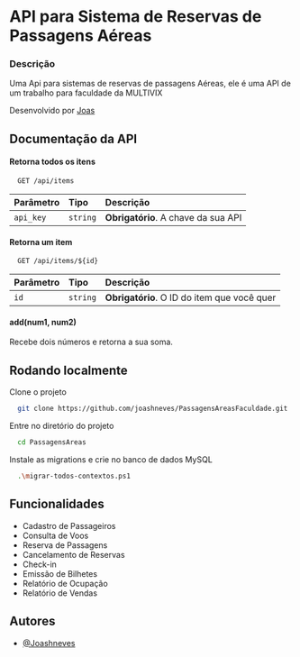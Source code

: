 ﻿
#  API para Sistema de Reservas de Passagens Aéreas

### Descrição

Uma Api para sistemas de reservas de passagens Aéreas, ele é uma API de um trabalho para faculdade da MULTIVIX

Desenvolvido por [Joas](https://github.com/joashneves)

## Documentação da API

#### Retorna todos os itens

```http
  GET /api/items
```

| Parâmetro   | Tipo       | Descrição                           |
| :---------- | :--------- | :---------------------------------- |
| `api_key` | `string` | **Obrigatório**. A chave da sua API |

#### Retorna um item

```http
  GET /api/items/${id}
```

| Parâmetro   | Tipo       | Descrição                                   |
| :---------- | :--------- | :------------------------------------------ |
| `id`      | `string` | **Obrigatório**. O ID do item que você quer |

#### add(num1, num2)

Recebe dois números e retorna a sua soma.


## Rodando localmente

Clone o projeto

```bash
  git clone https://github.com/joashneves/PassagensAreasFaculdade.git
```

Entre no diretório do projeto

```bash
  cd PassagensAreas
```

Instale as migrations e crie no banco de dados MySQL

```bash
  .\migrar-todos-contextos.ps1
```


## Funcionalidades

- Cadastro de Passageiros
- Consulta de Voos
- Reserva de Passagens
- Cancelamento de Reservas
- Check-in
- Emissão de Bilhetes
- Relatório de Ocupação
- Relatório de Vendas
## Autores

- [@Joashneves](https://www.github.com/joashneves)


